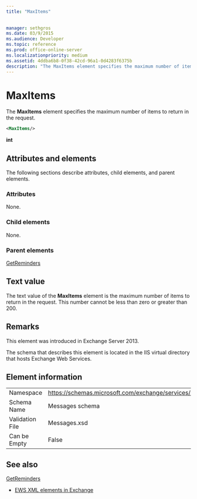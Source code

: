 ```yaml
---
title: "MaxItems"
 
 
manager: sethgros
ms.date: 03/9/2015
ms.audience: Developer
ms.topic: reference
ms.prod: office-online-server
ms.localizationpriority: medium
ms.assetid: 4ddba6b8-0f38-42cd-96a1-0d4283f6375b
description: "The MaxItems element specifies the maximum number of items to return in the request."
---
```


# MaxItems

The **MaxItems** element specifies the maximum number of items to return in the request. 
  
```XML
<MaxItems/>
```

 **int**
## Attributes and elements

The following sections describe attributes, child elements, and parent elements.
  
### Attributes

None.
  
### Child elements

None.
  
### Parent elements

[GetReminders](getreminders.md)
  
## Text value

The text value of the **MaxItems** element is the maximum number of items to return in the request. This number cannot be less than zero or greater than 200. 
  
## Remarks

This element was introduced in Exchange Server 2013.
  
The schema that describes this element is located in the IIS virtual directory that hosts Exchange Web Services.
  
## Element information

|||
|:-----|:-----|
|Namespace  <br/> |https://schemas.microsoft.com/exchange/services/2006/messages  <br/> |
|Schema Name  <br/> |Messages schema  <br/> |
|Validation File  <br/> |Messages.xsd  <br/> |
|Can be Empty  <br/> |False  <br/> |
   
## See also



[GetReminders](getreminders.md)


- [EWS XML elements in Exchange](ews-xml-elements-in-exchange.md)

